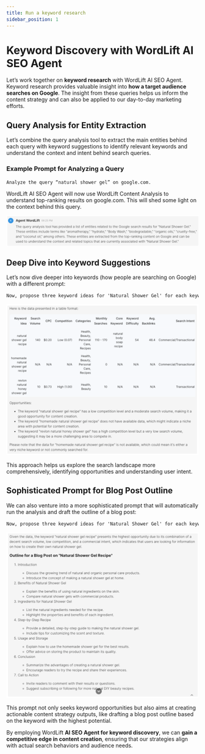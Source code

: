 ```yaml
---
title: Run a keyword research
sidebar_position: 1
---
```


# Keyword Discovery with WordLift AI SEO Agent

Let’s work together on **keyword research** with WordLift AI SEO Agent. Keyword research provides valuable insight into **how a target audience searches on Google**. The insight from these queries helps us inform the content strategy and can also be applied to our day-to-day marketing efforts.

## Query Analysis for Entity Extraction

Let’s combine the query analysis tool to extract the main entities behind each query with keyword suggestions to identify relevant keywords and understand the context and intent behind search queries.

### Example Prompt for Analyzing a Query

```md
Analyze the query “natural shower gel” on google.com.
```

WordLift AI SEO Agent will now use WordLift Content Analysis to understand top-ranking results on google.com. This will shed some light on the context behind this query.

![image](../images/agent-wordlift-query-analysis.png)

## Deep Dive into Keyword Suggestions

Let’s now dive deeper into keywords (how people are searching on Google) with a different prompt:

```md
Now, propose three keyword ideas for 'Natural Shower Gel' for each keyword, provide suggestions, extract the topics, and present all the data in a table highlighting the opportunities.
```

![image](../images/agent-wordlift-keyword-ideas.png)

This approach helps us explore the search landscape more comprehensively, identifying opportunities and understanding user intent.

## Sophisticated Prompt for Blog Post Outline

We can also venture into a more sophisticated prompt that will automatically run the analysis and draft the outline of a blog post:

```md
Now, propose three keyword ideas for 'Natural Shower Gel' for each keyword, provide suggestions, extract the topics, and present all the data in a table highlighting the opportunities. I need in the end the outline for a blog post on the keyword that has the highest chance.
```

![image](../images/agent-wordlift-outline-ideas.png)

This prompt not only seeks keyword opportunities but also aims at creating actionable content strategy outputs, like drafting a blog post outline based on the keyword with the highest potential.

By employing WordLift **AI SEO Agent for keyword discovery**, we can **gain a competitive edge in content creation**, ensuring that our strategies align with actual search behaviors and audience needs.
